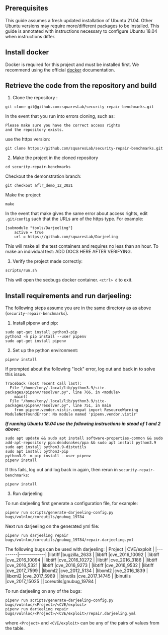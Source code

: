 ## Prerequisites
This guide assumes a fresh updated installation of Ubuntu 21.04. Other Ubuntu versions
may require more/different packages to be installed. This guide is annotated with
instructions necessary to configure Ubuntu 18.04 when instructions differ. 

## Install docker
Docker is required for this project and must be installed first. We recommend using the official
[docker](https://docs.docker.com/engine/install/ubuntu/) documentation.
## Retrieve the code from the repository and build
1. Clone the repository :
~~~
git clone git@github.com:squaresLab/security-repair-benchmarks.git
~~~
In the event that you run into errors cloning, such as:
~~~
Please make sure you have the correct access rights
and the repository exists.
~~~
use the https version: 
~~~
git clone https://github.com/squaresLab/security-repair-benchmarks.git
~~~
2. Make the project in the cloned repository
~~~
cd security-repair-benchmarks
~~~
Checkout the demonstration branch:
~~~
git checkout aflr_demo_12_2021
~~~
Make the project:
~~~
make
~~~
In the event that make gives the same error about access rights, edit `.git/config` such
that the URLs are of the https type. For example:
~~~
[submodule "tools/Darjeeling"]
	active = true
	url = https://github.com/squaresLab/Darjeeling

~~~
This will make all the test containers and requires no less than an hour.
To make an individual test: ADD DOCS HERE AFTER VERIFYING.

3. Verify the project made correctly:
~~~
scripts/run.sh
~~~
This will open the secbugs docker container. `<ctrl> d` to exit.

## Install requirements and run darjeeling:
The following steps assume you are in the same directory as as above (`security-repair-benchmarks`).
1. Install pipenv and pip:
~~~
sudo apt-get install python3-pip
python3 -m pip install --user pipenv
sudo apt-get install pipenv
~~~
2. Set up the python environment:
~~~
pipenv install
~~~
If prompted about the following "lock" error, log out and back in to solve this issue.
~~~
Traceback (most recent call last):
  File "/home/tony/.local/lib/python3.9/site-packages/pipenv/resolver.py", line 766, in <module>
    main()
  File "/home/tony/.local/lib/python3.9/site-packages/pipenv/resolver.py", line 751, in main
    from pipenv.vendor.vistir.compat import ResourceWarning
ModuleNotFoundError: No module named 'pipenv.vendor.vistir'
~~~


***If running Ubuntu 18.04 use the following instructions in stead of 1 and 2 above:***
~~~
sudo apt update && sudo apt install software-properties-common && sudo add-apt-repository ppa:deadsnakes/ppa && sudo apt install python3.9
sudo apt install python3.9-distutils
sudo apt install python3-pip
python3.9 -m pip install --user pipenv
pipenv install
~~~
If this fails, log out and log back in again, then rerun in `security-repair-benchmarks`:
~~~
pipenv install
~~~

3. Run darjeeling


To run darjeeling first generate a configuration file, for example: 
~~~
pipenv run scripts/generate-darjeeling-config.py bugs/vulnloc/coreutils/gnubug_19784
~~~
Next run darjeeling on the generated yml file:
~~~
pipenv run darjeeling repair bugs/vulnloc/coreutils/gnubug_19784/repair.darjeeling.yml
~~~
The following bugs can be used with darjeeling:
| Project | CVE/exploit |
|---------|-------------|
|libtiff  |bugzilla_2633    |
|libtiff  |cve_2016_10092   |
|libtiff  |cve_2016_10094   |
|libtiff  |cve_2016_10272   |
|libtiff  |cve_2016_3186    |
|libtiff  |cve_2016_5321    |
|libtiff  |cve_2016_9273    |
|libtiff  |cve_2016_9532    |
|libtiff  |cve_2017_7599    |
|libxml2  |cve_2012_5134    |
|libxml2  |cve_2016_1839    |
|libxml2  |cve_2017_5969    |
|binutils |cve_2017_14745   |
|binutils |cve_2017_15025   | 
|coreutils|gnubug_19784     |

To run darjeeling on any of the bugs:
~~~
pipenv run scripts/generate-darjeeling-config.py bugs/vulnloc/<Project>/<CVE/exploit>
pipenv run darjeeling repair bugs/vulnloc/<Project>/<CVE/exploit>/repair.darjeeling.yml
~~~
where `<Project>` and `<CVE/exploit>` can be any of the pairs of values from the table.
